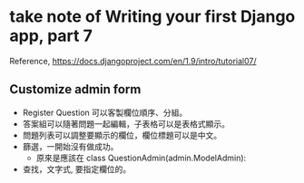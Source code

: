 #  take note of <b>Writing your first Django app, part 7</b>
Reference, https://docs.djangoproject.com/en/1.9/intro/tutorial07/

## Customize admin form

- Register Question 可以客製欄位順序、分組。
- 答案組可以隨著問題一起編輯，子表格可以是表格式顯示。
- 問題列表可以調整要顯示的欄位，欄位標題可以是中文。
- 篩選，一開始沒有做成功。
  - 原來是應該在 class QuestionAdmin(admin.ModelAdmin):
- 查找，文字式, 要指定欄位的。

  
